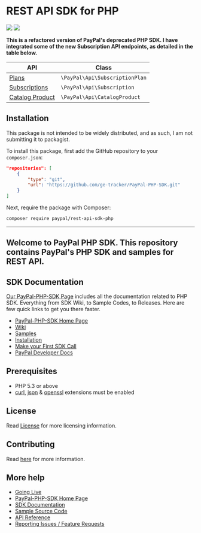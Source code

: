 # REST API SDK for PHP

![](https://img.shields.io/github/v/tag/ge-tracker/PayPal-PHP-SDK?label=version&sort=semver&style=flat-square) [![](https://img.shields.io/github/workflow/status/ge-tracker/PayPal-PHP-SDK/Integration/master?style=flat-square)](https://github.com/ge-tracker/PayPal-PHP-SDK/actions?query=branch%3Amaster)

**This is a refactored version of PayPal's deprecated PHP SDK. I have integrated some of the new Subscription API endpoints, as detailed in the table below.**

| API                                                          | Class                          |
| ------------------------------------------------------------ | ------------------------------ |
| [Plans](https://developer.paypal.com/docs/api/subscriptions/v1/#plans) | `\PayPal\Api\SubscriptionPlan` |
| [Subscriptions](https://developer.paypal.com/docs/api/subscriptions/v1/#subscriptions) | `\PayPal\Api\Subscription`     |
| [Catalog Product](https://developer.paypal.com/docs/api/catalog-products/v1/) | `\PayPal\Api\CatalogProduct`   |

## Installation

This package is not intended to be widely distributed, and as such, I am not submitting it to packagist. 

To install this package, first add the GitHub repository to your `composer.json`:

```json
"repositories": [
    {
        "type": "git",
        "url": "https://github.com/ge-tracker/PayPal-PHP-SDK.git"
    }
]
```

Next, require the package with Composer:

```bash
composer require paypal/rest-api-sdk-php
```

---

## __Welcome to PayPal PHP SDK__. This repository contains PayPal's PHP SDK and samples for REST API.

## SDK Documentation

[Our PayPal-PHP-SDK Page](http://paypal.github.io/PayPal-PHP-SDK/) includes all the documentation related to PHP SDK. Everything from SDK Wiki, to Sample Codes, to Releases. Here are few quick links to get you there faster.

* [PayPal-PHP-SDK Home Page](https://paypal.github.io/PayPal-PHP-SDK/)
* [Wiki](https://github.com/paypal/PayPal-PHP-SDK/wiki)
* [Samples](https://paypal.github.io/PayPal-PHP-SDK/sample/)
* [Installation](https://github.com/paypal/PayPal-PHP-SDK/wiki/Installation)
* [Make your First SDK Call](https://github.com/paypal/PayPal-PHP-SDK/wiki/Making-First-Call)
* [PayPal Developer Docs](https://developer.paypal.com/docs/)

## Prerequisites

   - PHP 5.3 or above
   - [curl](https://secure.php.net/manual/en/book.curl.php), [json](https://secure.php.net/manual/en/book.json.php) & [openssl](https://secure.php.net/manual/en/book.openssl.php) extensions must be enabled


## License

Read [License](LICENSE) for more licensing information.

## Contributing

Read [here](CONTRIBUTING.md) for more information.

## More help
   * [Going Live](https://github.com/paypal/PayPal-PHP-SDK/wiki/Going-Live)
   * [PayPal-PHP-SDK Home Page](http://paypal.github.io/PayPal-PHP-SDK/)
   * [SDK Documentation](https://github.com/paypal/PayPal-PHP-SDK/wiki)
   * [Sample Source Code](http://paypal.github.io/PayPal-PHP-SDK/sample/)
   * [API Reference](https://developer.paypal.com/docs/api/)
   * [Reporting Issues / Feature Requests](https://github.com/paypal/PayPal-PHP-SDK/issues)

